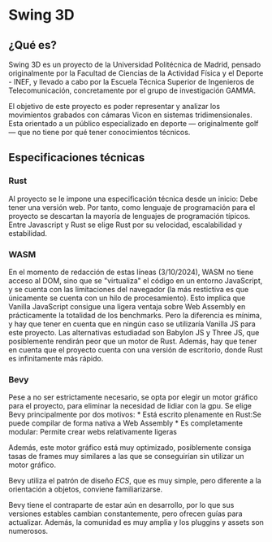 # Swing 3D

## ¿Qué es?

Swing 3D es un proyecto de la Universidad Politécnica de Madrid, pensado originalmente por la Facultad de Ciencias de la Actividad Física y el Deporte - INEF, y llevado a cabo por la Escuela Técnica Superior de Ingenieros de Telecomunicación, concretamente por el grupo de investigación GAMMA. 

El objetivo de este proyecto es poder representar y analizar los movimientos grabados con cámaras Vicon en sistemas tridimensionales. Esta orientado a un público especializado en deporte — originalmente golf — que no tiene por qué tener conocimientos técnicos.

## Especificaciones técnicas

### Rust

Al proyecto se le impone una especificación técnica desde un inicio: Debe tener una versión web. Por tanto, como lenguaje de programación para el proyecto se descartan la mayoría de lenguajes de programación típicos. Entre Javascript y Rust se elige Rust por su velocidad, escalabilidad y estabilidad. 

### WASM

En el momento de redacción de estas líneas (3/10/2024), WASM no tiene acceso al DOM, sino que se "virtualiza" el código en un entorno JavaScript, y se cuenta con las limitaciones del navegador (la más restictiva es que únicamente se cuenta con un hilo de procesamiento). Esto implica que Vanilla JavaScript consigue una ligera ventaja sobre Web Assembly en prácticamente la totalidad de los benchmarks. Pero la diferencia es mínima, y hay que tener en cuenta que en ningún caso se utilizaría Vanilla JS para este proyecto. Las alternativas estudiadad son Babylon JS y Three JS, que posiblemente rendirán peor que un motor de Rust. Además, hay que tener en cuenta que el proyecto cuenta con una versión de escritorio, donde Rust es infinitamente más rápido. 

### Bevy

Pese a no ser estrictamente necesario, se opta por elegir un motor gráfico para el proyecto, para eliminar la necesidad de lidiar con la gpu. Se elige Bevy principalmente por dos motivos:
    * Está escrito plenamente en Rust:Se puede compilar de forma nativa a Web Assembly
    * Es completamente modular: Permite crear webs relativamente ligeras

Además, este motor gráfico está muy optimizado, posiblemente consiga tasas de frames muy similares a las que se conseguirían sin utilizar un motor gráfico. 

Bevy utiliza el patrón de diseño _ECS_, que es muy simple, pero diferente a la orientación a objetos, conviene familiarizarse. 

Bevy tiene el contraparte de estar aún en desarrollo, por lo que sus versiones estables cambian constantemente, pero ofrecen guías para actualizar. Además, la comunidad es muy amplia y los pluggins y assets son numerosos. 
